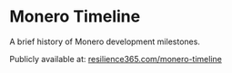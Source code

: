 # Monero Timeline
A brief history of Monero development milestones.

Publicly available at: [resilience365.com/monero-timeline](https://resilience365.com/monero-timeline/)